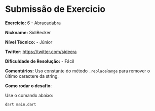 # Submissão de Exercicio

**Exercicio:** 6 - Abracadabra

**Nickname:** SidiBecker

**Nível Técnico:** - Júnior

**Twitter**: https://twitter.com/sideera

**Dificuldade de Resolução:** - Fácil

**Comentários:** Uso constante do método ```.replaceRange``` para remover o último caractere da string.

**Como rodar o desafio**: 

Use o comando abaixo: 
```bash
dart main.dart
```